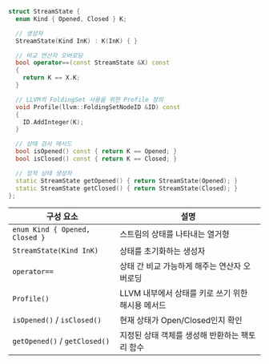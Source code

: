 
```cpp
struct StreamState {
  enum Kind { Opened, Closed } K;

  // 생성자
  StreamState(Kind InK) : K(InK) { }

  // 비교 연산자 오버로딩
  bool operator==(const StreamState &X) const 
  {
    return K == X.K;
  }

  // LLVM의 FoldingSet 사용을 위한 Profile 정의
  void Profile(llvm::FoldingSetNodeID &ID) const 
  {
    ID.AddInteger(K);
  }

  // 상태 검사 메서드
  bool isOpened() const { return K == Opened; }
  bool isClosed() const { return K == Closed; }

  // 정적 상태 생성자
  static StreamState getOpened() { return StreamState(Opened); }
  static StreamState getClosed() { return StreamState(Closed); }
};
```

|구성 요소|설명|
|---|---|
|`enum Kind { Opened, Closed }`|스트림의 상태를 나타내는 열거형|
|`StreamState(Kind InK)`|상태를 초기화하는 생성자|
|`operator==`|상태 간 비교 가능하게 해주는 연산자 오버로딩|
|`Profile()`|LLVM 내부에서 상태를 키로 쓰기 위한 해시용 메서드|
|`isOpened()` / `isClosed()`|현재 상태가 Open/Closed인지 확인|
|`getOpened()` / `getClosed()`|지정된 상태 객체를 생성해 반환하는 팩토리 함수|